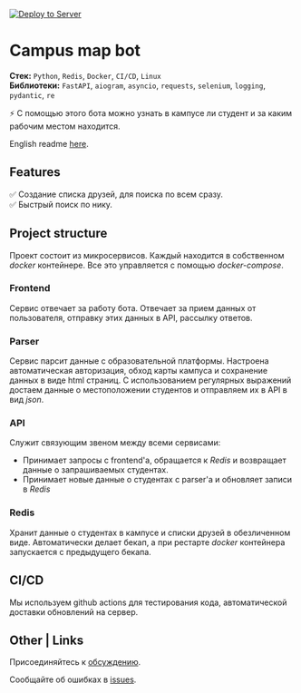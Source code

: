 [![Deploy to Server](https://github.com/DrVeles/friends_bot/actions/workflows/deploy.yml/badge.svg?branch=develop)](https://github.com/DrVeles/friends_bot/actions/workflows/deploy.yml)
# Campus map bot

**Стек:** `Python`, `Redis`, `Docker`, `CI/CD`, `Linux` <br>
**Библиотеки:** `FastAPI`, `aiogram`, `asyncio`, `requests`, `selenium`, `logging`, `pydantic`, `re`

⚡ С помощью этого бота можно узнать в кампусе ли студент и за каким рабочим местом находится.

English readme [here](./readme.md).

## Features

✅ Создание списка друзей, для поиска по всем сразу. <br>
✅ Быстрый поиск по нику.

## Project structure

Проект состоит из микросервисов. Каждый находится в собственном *docker* контейнере. Все это управляется с помощью *docker-compose*. 

### Frontend 
Сервис отвечает за работу бота. Отвечает за прием данных от пользователя, отправку этих данных в API, рассылку ответов. 

### Parser
Сервис парсит данные с образовательной платформы.
Настроена автоматическая авторизация, обход карты кампуса и сохранение данных в виде html страниц. С использованием регулярных выражений достаем данные о местоположении студентов и отправляем их в API в вид *json*. 
  
### API
Служит связующим звеном между всеми сервисами:
- Принимает запросы с frontend'a, обращается к *Redis* и возвращает данные о запрашиваемых студентах.
- Принимает новые данные о студентах с parser'a и обновляет записи в *Redis*
  
### Redis
Хранит данные о студентах в кампусе и списки друзей в обезличенном виде. Автоматически делает бекап, а при рестарте *docker* контейнера запускается с предыдущего бекапа.
  
## CI/CD
 Мы используем github actions для тестирования кода, автоматической доставки обновлений на сервер.
 
## Other | Links

<!-- [Попробовать бота](https://t.me/kzn_campus_map_bot). Пример ника: `jenniffr` -->

Присоединяйтесь к [обсуждению](https://github.com/DrVeles/campus_map_bot/discussions).

Сообщайте об ошибках в [issues](https://github.com/DrVeles/campus_map_bot/issues).
